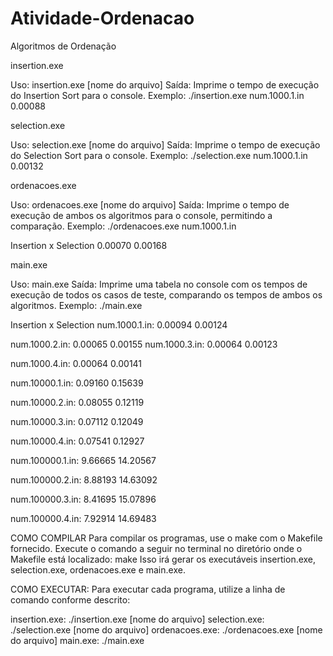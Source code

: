 # Atividade-Ordenacao
 Algoritmos de Ordenação

insertion.exe

Uso: insertion.exe [nome do arquivo]
Saída: Imprime o tempo de execução do Insertion Sort para o console. Exemplo:
./insertion.exe num.1000.1.in
0.00088

selection.exe

Uso: selection.exe [nome do arquivo]
Saída: Imprime o tempo de execução do Selection Sort para o console. Exemplo:
./selection.exe num.1000.1.in
0.00132

ordenacoes.exe

Uso: ordenacoes.exe [nome do arquivo]
Saída: Imprime o tempo de execução de ambos os algoritmos para o console, permitindo a comparação. Exemplo:
./ordenacoes.exe num.1000.1.in

Insertion x Selection
0.00070     0.00168

main.exe

Uso: main.exe
Saída: Imprime uma tabela no console com os tempos de execução de todos os casos de teste, comparando os tempos de ambos os algoritmos. Exemplo:
./main.exe

Insertion x Selection
num.1000.1.in: 0.00094     0.00124

num.1000.2.in: 0.00065     0.00155
num.1000.3.in: 0.00064     0.00123

num.1000.4.in: 0.00064     0.00141

num.10000.1.in: 0.09160     0.15639

num.10000.2.in: 0.08055     0.12119

num.10000.3.in: 0.07112     0.12049

num.10000.4.in: 0.07541     0.12927

num.100000.1.in: 9.66665     14.20567

num.100000.2.in: 8.88193     14.63092

num.100000.3.in: 8.41695     15.07896

num.100000.4.in: 7.92914     14.69483

COMO COMPILAR
Para compilar os programas, use o make com o Makefile fornecido. Execute o comando a seguir no terminal no diretório onde o Makefile está localizado:
make
Isso irá gerar os executáveis insertion.exe, selection.exe, ordenacoes.exe e main.exe.

COMO EXECUTAR:
Para executar cada programa, utilize a linha de comando conforme descrito:

insertion.exe:
./insertion.exe [nome do arquivo]
selection.exe:
./selection.exe [nome do arquivo]
ordenacoes.exe:
./ordenacoes.exe [nome do arquivo]
main.exe:
./main.exe
